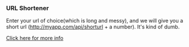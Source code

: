 ### URL Shortener

Enter your url of choice(which is long and messy), and we will give you a short url (http://myapp.com/api/shorturl + a number). It's kind of dumb. 

[Click here for more info](https://www.freecodecamp.org/learn/apis-and-microservices/apis-and-microservices-projects/url-shortener-microservice)
